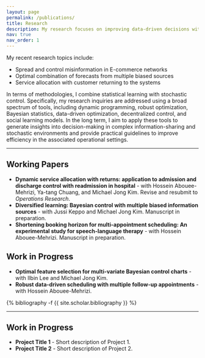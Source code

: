 ```yaml
---
layout: page
permalink: /publications/
title: Research
description: My research focuses on improving data-driven decisions with application particularly in healthcare (e.g., ICU operations, pathology scheduling) and revenue management (e.g., advertising on E-commerce plat-forms, demand forecasting). 
nav: true
nav_order: 1
---
```

<!-- _pages/publications.md -->
My recent research topics include:
-	Spread and control misinformation in E-commerce networks 
-	 Optimal combination of forecasts from multiple biased sources
-	Service allocation with customer returning to the systems

  
In terms of methodologies, I combine statistical learning with stochastic control. Specifically, my research inquiries are addressed using a broad spectrum of tools, including dynamic programming, robust optimization, Bayesian statistics, data-driven optimization, decentralized control, and social learning models. In the long term, I aim to apply these tools to generate insights into decision-making in complex information-sharing and stochastic environments and provide practical guidelines to improve efficiency in the associated operational settings.
<hr>

<div class="working-papers">
    <h2>Working Papers</h2>
    <ul>
        <li>
            <strong>Dynamic service allocation with returns: application to admission and discharge control with readmission in hospital</strong> - with Hossein Abouee-Mehrizi, Ya-tang Chuang, and Michael Jong Kim. Revise and resubmit to <em>Operations Research</em>.
        </li>
        <li>
            <strong>Diversified learning: Bayesian control with multiple biased information sources</strong> - with Jussi Keppo and Michael Jong Kim. Manuscript in preparation.
        </li>
        <li>
            <strong>Shortening booking horizon for multi-appointment scheduling: An experimental study for speech-language therapy</strong> - with Hossein Abouee-Mehrizi. Manuscript in preparation.
        </li>
    </ul>
</div>

<div class="work-in-progress">
    <h2>Work in Progress</h2>
    <ul>
        <li>
            <strong>Optimal feature selection for multi-variate Bayesian control charts</strong> - with Ilbin Lee and Michael Jong Kim.
        </li>
        <li>
            <strong>Robust data-driven scheduling with multiple follow-up appointments</strong> - with Hossein Abouee-Mehrizi.
        </li>
    </ul>
</div>




<div class="publications">

{% bibliography -f {{ site.scholar.bibliography }} %}

</div>


<hr>
<div class="work-in-progress">
    <h2>Work in Progress</h2>
    <ul>
        <li>
            <strong>Project Title 1</strong> - Short description of Project 1.
        </li>
        <li>
            <strong>Project Title 2</strong> - Short description of Project 2.
        </li>
        <!-- Add more projects as needed -->
    </ul>
</div>
